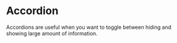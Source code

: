 # Accordion
Accordions are useful when you want to toggle between hiding and showing large amount of information.
